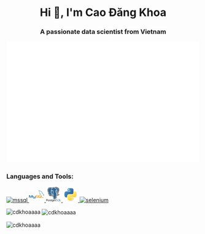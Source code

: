 <h1 align="center">Hi 👋, I'm Cao Đăng Khoa</h1>
<h3 align="center">A passionate data scientist from Vietnam</h3>

<img src = './svg/dangkhoa.svg'>

<p align="left">
</p>

<h3 align="left">Languages and Tools:</h3>
<p align="left"> <a href="https://www.microsoft.com/en-us/sql-server" target="_blank" rel="noreferrer"> <img src="https://www.svgrepo.com/show/303229/microsoft-sql-server-logo.svg" alt="mssql" width="40" height="40"/> </a> <a href="https://www.mysql.com/" target="_blank" rel="noreferrer"> <img src="https://raw.githubusercontent.com/devicons/devicon/master/icons/mysql/mysql-original-wordmark.svg" alt="mysql" width="40" height="40"/> </a> <a href="https://www.postgresql.org" target="_blank" rel="noreferrer"> <img src="https://raw.githubusercontent.com/devicons/devicon/master/icons/postgresql/postgresql-original-wordmark.svg" alt="postgresql" width="40" height="40"/> </a> <a href="https://www.python.org" target="_blank" rel="noreferrer"> <img src="https://raw.githubusercontent.com/devicons/devicon/master/icons/python/python-original.svg" alt="python" width="40" height="40"/> </a> <a href="https://www.selenium.dev" target="_blank" rel="noreferrer"> <img src="https://raw.githubusercontent.com/detain/svg-logos/780f25886640cef088af994181646db2f6b1a3f8/svg/selenium-logo.svg" alt="selenium" width="40" height="40"/> </a> </p>

<p><img align="left" src="https://github-readme-stats.vercel.app/api/top-langs?username=cdkhoaaaa&show_icons=true&locale=en&layout=compact" alt="cdkhoaaaa" /></p>

<p>&nbsp;<img align="center" src="https://github-readme-stats.vercel.app/api?username=cdkhoaaaa&show_icons=true&locale=en" alt="cdkhoaaaa" /></p>

<p><img align="center" src="https://github-readme-streak-stats.herokuapp.com/?user=cdkhoaaaa&" alt="cdkhoaaaa" /></p>

